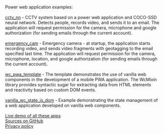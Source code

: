 Power web application examples:
<br><br>
<a href="/cctv_nn/">cctv_nn</a> - CCTV system based on a power web application and COCO-SSD neural network. Detects people, records video, and sends it to an email. The application will request permission for the camera, microphone and google authorization (for sending emails through the current account).
<br><br>
<a href="/emergency_cam/">emergency_cam</a> - Emergency camera - at startup, the application starts recording video, and sends video fragments with geotagging to the email specified last time. The application will request permission for the camera, microphone, location, and google authorization (for sending emails through the current account).
<br><br>
<a href="/wc_pwa_template/">wc_pwa_template</a> - The template demonstrates the use of vanilla web components in the development of a mobile PWA application. The WcMixin library provides syntactic sugar for extracting data from HTML elements and reactivity based on custom DOM events.
<br><br>
<a href="/vanilla_wc_state_is_dom/">vanilla_wc_state_is_dom</a> - Example demonstrating the state management of a web application developed on vanilla web components.
<br><br>
<a href="https://balajahe.github.io/">Live demo of all these apps</a>
<br>
<a href="https://github.com/balajahe/balajahe.github.io">Sources on GitHub</a>
<br>
<a href="/privacy-policy.html">Privacy policy</a>

